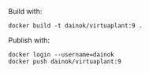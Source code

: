 Build with:

```
docker build -t dainok/virtuaplant:9 .
```

Publish with:

```
docker login --username=dainok
docker push dainok/virtuaplant:9
```
